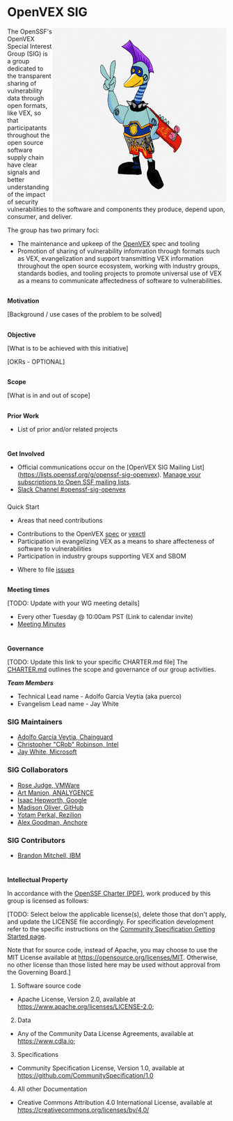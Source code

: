 # **OpenVEX SIG**
<img align="right" src="https://github.com/ossf/OpenVEX/blob/main/OSSF-VEX.png" width="400" height="400">

The OpenSSF's OpenVEX Special Interest Group (SIG) is a group dedicated to the transparent sharing of vulnerability data through open formats, like VEX, so that participatants throughout the open source software supply chain have clear signals and better understanding of the impact of security vulnerabilities to the software and components they produce, depend upon, consumer, and deliver.

The group has two primary foci:
- The maintenance and upkeep of the [OpenVEX](https://github.com/openvex) spec and tooling
- Promotion of sharing of vulnerability infomration through formats such as VEX, evangelization and support transmitting VEX information throughout the open source ecosystem, working with industry groups, standards bodies, and tooling projects to promote universal use of VEX as a means to communicate affectedness of software to vulnerabilities. 


## 
**Motivation**

[Background / use cases of the problem to be solved]


## 
**Objective**

[What is to be achieved with this initiative]

[OKRs - OPTIONAL]


## 
**Scope**

[What is in and out of scope]


## 
**Prior Work**

*   List of prior and/or related projects

# 
**Get Involved**

*   Official communications occur on the [OpenVEX SIG Mailing List] (https://lists.openssf.org/g/openssf-sig-openvex).
[Manage your subscriptions to Open SSF mailing lists](https://lists.openssf.org/g/main/subgroups).
*   [Slack Channel #openssf-sig-openvex](https://openssf.slack.com/archives/C05009RHCNT)

### 
Quick Start

*   Areas that need contributions
- Contributions to the OpenVEX [spec](https://github.com/openvex/spec/blob/main/OPENVEX-SPEC.md)  or [vexctl](https://github.com/openvex/vexctl)
- Participation in evangelizing VEX as a means to share affecteness of software to vulnerabilities
- Participation in industry groups supporting VEX and SBOM
*   Where to file [issues](https://github.com/ossf/OpenVEX/issues)


## 
**Meeting times**

[TODO: Update with your WG meeting details]
*   Every other Tuesday @ 10:00am PST (Link to calendar invite)
*   [Meeting Minutes](https://docs.google.com/document/d/1uXQI1vI5_HyOvxHMexrnTY_ruBrynbPl5yOd1UM4g3A/edit#heading=h.yworp6sxzb6g)

# 
**Governance**

[TODO: Update this link to your specific CHARTER.md file]
The [CHARTER.md](https://github.com/ossf/project-template/blob/main/CHARTER.md) outlines the scope and governance of our group activities.

***Team Members***

*   Technical Lead name - Adolfo García Veytia (aka puerco)
*   Evangelism Lead name - Jay White


### SIG Maintainers
- [Adolfo García Veytia, Chainguard](https://github.com/puerco)
- [Christopher "CRob" Robinson, Intel](https://github.com/SecurityCRob)
- [Jay White, Microsoft](https://github.com/camaleon2016)



### SIG Collaborators
- [Rose Judge, VMWare](https://github.com/rnjudge)
- [Art Manion, ANALYGENCE](https://github.com/zmanion)
- [Isaac Hepworth, Google](https://github.com/hepwori)
- [Madison Oliver, GitHub](https://github.com/taladrane)
- [Yotam Perkal, Rezilion](https://github.com/pyotam)
- [Alex Goodman, Anchore](https://github.com/wagoodman)


### SIG Contributors
 - [Brandon Mitchell, IBM](https://github.com/sudo-bmitch)



#
**Intellectual Property**

In accordance with the [OpenSSF Charter (PDF)](https://charter.openssf.org/), work produced by this group is licensed as follows:

[TODO: Select below the applicable license(s), delete those that don't apply, and update the LICENSE file accordingly. For specification development refer to the specific instructions on the [Community Specification Getting Started page](https://github.com/CommunitySpecification/1.0/blob/main/..Getting%20Started.md).

Note that for source code, instead of Apache, you may choose to use the MIT License available at https://opensource.org/licenses/MIT. Otherwise, no other license than those listed here may be used without approval from the Governing Board.]

1. Software source code
* Apache License, Version 2.0, available at https://www.apache.org/licenses/LICENSE-2.0;
2. Data
* Any of the Community Data License Agreements, available at https://www.cdla.io;
3. Specifications
* Community Specification License, Version 1.0, available at https://github.com/CommunitySpecification/1.0
4. All other Documentation
* Creative Commons Attribution 4.0 International License, available at https://creativecommons.org/licenses/by/4.0/
